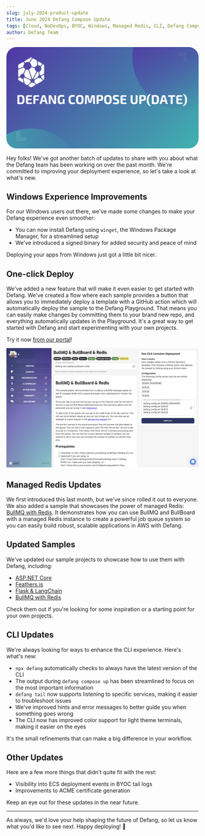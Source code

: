 ```yaml
---
slug: july-2024-product-update
title: June 2024 Defang Compose Update
tags: [Cloud, NoDevOps, BYOC, Windows, Managed Redis, CLI, Defang Compose Update]
author: Defang Team
---
```


![Defang Compose Update](/img/defang-compose-update.webp)

Hey folks! We've got another batch of updates to share with you about what the Defang team has been working on over the past month. We're committed to improving your deployment experience, so let's take a look at what's new.

## Windows Experience Improvements

For our Windows users out there, we've made some changes to make your Defang experience even smoother:

* You can now install Defang using `winget`, the Windows Package Manager, for a streamlined setup
* We've introduced a signed binary for added security and peace of mind

Deploying your apps from Windows just got a little bit nicer.

## One-click Deploy

We've added a new feature that will make it even easier to get started with Defang. We've created a flow where each sample provides a button that allows you to immediately deploy a template with a GitHub action which will automatically deploy the sample to the Defang Playground. That means you can easily make changes by committing them to your brand new repo, and everything automatically updates in the Playground. It's a great way to get started with Defang and start experimenting with your own projects.

Try it now [from our portal](https://portal.defang.dev/sample)!

![screenshot of 1-click deploy UI in portal](/img/july-update/1-click-deploy.png)

## Managed Redis Updates

We first introduced this last month, but we've since rolled it out to everyone. We also added a sample that showcases the power of managed Redis: [BullMQ with Redis](https://github.com/DefangSamples/sample-bullmq-bullboard-redis-template). It demonstrates how you can use BullMQ and BullBoard with a managed Redis instance to create a powerful job queue system so you can easily build robust, scalable applications in AWS with Defang.

## Updated Samples

We've updated our sample projects to showcase how to use them with Defang, including:

* [ASP.NET Core](https://github.com/DefangSamples/sample-csharp-dotnet-template)
* [Feathers.js](https://github.com/DefangSamples/sample-feathersjs-template)
* [Flask & LangChain](https://github.com/DefangSamples/sample-langchain-template)
* [BullMQ with Redis](https://github.com/DefangSamples/sample-bullmq-bullboard-redis-template)

Check them out if you're looking for some inspiration or a starting point for your own projects.

## CLI Updates

We're always looking for ways to enhance the CLI experience. Here's what's new:

* `npx defang` automatically checks to always have the latest version of the CLI
* The output during `defang compose up` has been streamlined to focus on the most important information
* `defang tail` now supports listening to specific services, making it easier to troubleshoot issues
* We've improved hints and error messages to better guide you when something goes wrong
* The CLI now has improved color support for light theme terminals, making it easier on the eyes

It's the small refinements that can make a big difference in your workflow.

## Other Updates

Here are a few more things that didn't quite fit with the rest:

* Visibility into ECS deployment events in BYOC tail logs
* Improvements to ACME certificate generation

Keep an eye out for these updates in the near future.

---

As always, we'd love your help shaping the future of Defang, so let us know what you'd like to see next. Happy deploying! 🚀